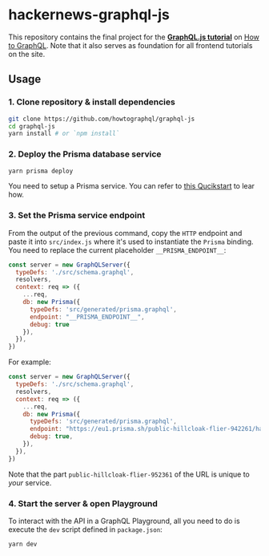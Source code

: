 # hackernews-graphql-js

This repository contains the final project for the [**GraphQL.js tutorial**](https://www.howtographql.com/graphql-js/0-introduction/) on [How to GraphQL](https://www.howtographql.com/). Note that it also serves as foundation for all frontend tutorials on the site.

## Usage

### 1. Clone repository & install dependencies

```sh
git clone https://github.com/howtographql/graphql-js
cd graphql-js
yarn install # or `npm install`
```

### 2. Deploy the Prisma database service

```sh
yarn prisma deploy
```

You need to setup a Prisma service. You can refer to [this Qucikstart](https://www.prisma.io/docs/quickstart/) to lear how.

### 3. Set the Prisma service endpoint

From the output of the previous command, copy the `HTTP` endpoint and paste it into `src/index.js` where it's used to instantiate the `Prisma` binding. You need to replace the current placeholder `__PRISMA_ENDPOINT__`:

```js
const server = new GraphQLServer({
  typeDefs: './src/schema.graphql',
  resolvers,
  context: req => ({
    ...req,
    db: new Prisma({
      typeDefs: 'src/generated/prisma.graphql',
      endpoint: "__PRISMA_ENDPOINT__",
      debug: true
    }),
  }),
})
```

For example:

```js
const server = new GraphQLServer({
  typeDefs: './src/schema.graphql',
  resolvers,
  context: req => ({
    ...req,
    db: new Prisma({
      typeDefs: 'src/generated/prisma.graphql',
      endpoint: "https://eu1.prisma.sh/public-hillcloak-flier-942261/hackernews-graphql-js/dev",
      debug: true,
    }),
  }),
})
```

Note that the part `public-hillcloak-flier-952361` of the URL is unique to _your_ service.

### 4. Start the server & open Playground

To interact with the API in a GraphQL Playground, all you need to do is execute the `dev` script defined in `package.json`:

```sh
yarn dev
```
